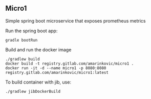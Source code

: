 ## Micro1

Simple spring boot microservice that exposes prometheus metrics

Run the spring boot app:

```gradle bootRun```

Build and run the docker image

```shell
./gradlew build
docker build -t registry.gitlab.com/amarinkovic/micro1 .
docker run -it -d --name micro1 -p 8080:8080 registry.gitlab.com/amarinkovic/micro1:latest
```
To build container with jib, use:
```shell
./gradlew jibDockerBuild
```